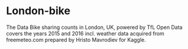 # London-bike
The Data Bike sharing counts in London, UK, powered by TfL Open Data  covers the years 2015 and 2016 incl. weather data acquired from freemeteo.com prepared by Hristo Mavrodiev for Kaggle.
